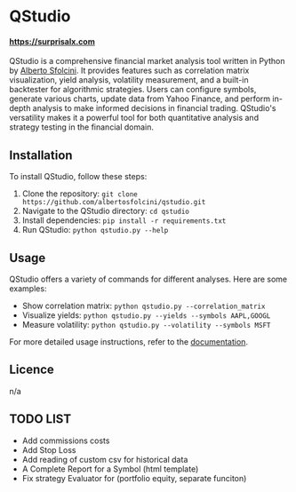 # QStudio
#### https://surprisalx.com

QStudio is a comprehensive financial market analysis tool written in Python by [Alberto Sfolcini](mailto:a.sfolcini@gmail.com). It provides features such as correlation matrix visualization, yield analysis, volatility measurement, and a built-in backtester for algorithmic strategies. Users can configure symbols, generate various charts, update data from Yahoo Finance, and perform in-depth analysis to make informed decisions in financial trading. QStudio's versatility makes it a powerful tool for both quantitative analysis and strategy testing in the financial domain.


## Installation

To install QStudio, follow these steps:

1. Clone the repository: `git clone https://github.com/albertosfolcini/qstudio.git`
2. Navigate to the QStudio directory: `cd qstudio`
3. Install dependencies: `pip install -r requirements.txt`
4. Run QStudio: `python qstudio.py --help`

## Usage

QStudio offers a variety of commands for different analyses. Here are some examples:

- Show correlation matrix: `python qstudio.py --correlation_matrix`
- Visualize yields: `python qstudio.py --yields --symbols AAPL,GOOGL`
- Measure volatility: `python qstudio.py --volatility --symbols MSFT`

For more detailed usage instructions, refer to the [documentation](https://surprisalx.com/qstudio/index.php).

## Licence
n/a

## TODO LIST
- Add commissions costs
- Add Stop Loss
- Add reading of custom csv for historical data
- A Complete Report for a Symbol (html template)
- Fix strategy Evaluator for (portfolio equity, separate funciton)